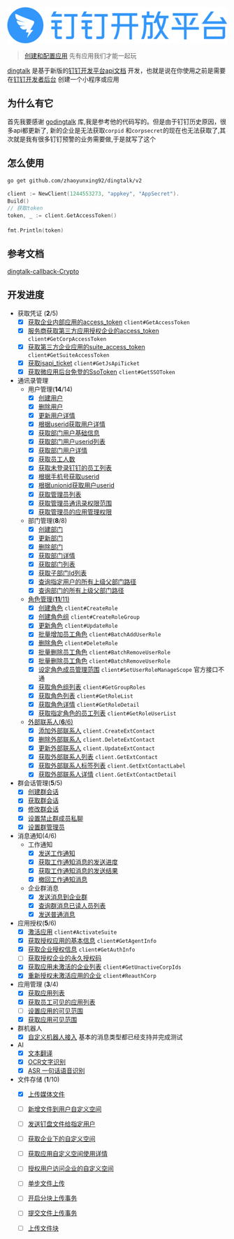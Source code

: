 ![dingtalk](./image/dingtalk.png)

> [创建和配置应用](https://ding-doc.dingtalk.com/document#/org-dev-guide/applicaiton-manangment) 先有应用我们才能一起玩

[dingtalk](https://github.com/zhaoyunxing92/dingtalk/v2)
是基于新版的[钉钉开发平台api文档](https://ding-doc.dingtalk.com/document#/org-dev-guide)
开发，也就是说在你使用之前是需要在[钉钉开发者后台](https://open-dev.dingtalk.com/#/index) 创建一个小程序或应用

## 为什么有它

首先我要感谢 [godingtalk](https://github.com/hugozhu/godingtalk) 库,我是参考他的代码写的。但是由于钉钉历史原因，很多api都更新了, 新的企业是无法获取`corpid`
和`corpsecret`的现在也无法获取了,其次就是我有很多钉钉预警的业务需要做,于是就写了这个

## 怎么使用

```shell
go get github.com/zhaoyunxing92/dingtalk/v2
```

```go
client := NewClient(1244553273, "appkey", "AppSecret").
Build()
// 获取token
token, _ := client.GetAccessToken()

fmt.Println(token)
```

## 参考文档

[dingtalk-callback-Crypto](https://github.com/open-dingtalk/dingtalk-callback-Crypto)

## 开发进度

* 获取凭证 (**2**/5)
    - [x] [获取企业内部应用的access_token](https://developers.dingtalk.com/document/app/obtain-orgapp-token) `client#GetAccessToken`
    - [x] [服务商获取第三方应用授权企业的access_token](https://developers.dingtalk.com/document/app/obtains-the-enterprise-authorized-credential) `client#GetCorpAccessToken`
    - [x] [获取第三方企业应用的suite_access_token](https://developers.dingtalk.com/document/app/obtain-application-suite-ticket) `client#GetSuiteAccessToken`
    - [x] [获取jsapi_ticket](https://developers.dingtalk.com/document/app/obtain-jsapi_ticket) `client#GetJsApiTicket`
    - [x] [获取微应用后台免登的SsoToken](https://developers.dingtalk.com/document/app/obtain-the-ssotoken-for-micro-application-background-logon-free) `client#GetSSOToken`
* 通讯录管理
    - 用户管理(**14**/14)
        - [x] [创建用户](https://developers.dingtalk.com/document/app/user-information-creation)
        - [x] [删除用户](https://developers.dingtalk.com/document/app/delete-a-user)
        - [x] [更新用户详情](https://developers.dingtalk.com/document/app/user-information-update)
        - [x] [根据userid获取用户详情](https://developers.dingtalk.com/document/app/query-user-details)
        - [x] [获取部门用户基础信息](https://developers.dingtalk.com/document/app/queries-the-simple-information-of-a-department-user)
        - [x] [获取部门用户userid列表](https://developers.dingtalk.com/document/app/query-the-list-of-department-userids)
        - [x] [获取部门用户详情](https://developers.dingtalk.com/document/app/queries-the-complete-information-of-a-department-user)
        - [x] [获取员工人数](https://developers.dingtalk.com/document/app/obtain-the-number-of-employees-v2)
        - [x] [获取未登录钉钉的员工列表](https://developers.dingtalk.com/document/app/queries-the-inactive-users-or-active-users-under-an-enterprise)
        - [x] [根据手机号获取userid](https://developers.dingtalk.com/document/app/query-users-by-phone-number)
        - [x] [根据unionid获取用户userid](https://developers.dingtalk.com/document/app/query-a-user-by-the-union-id)
        - [x] [获取管理员列表](https://developers.dingtalk.com/document/app/query-the-administrator-list)
        - [x] [获取管理员通讯录权限范围](https://developers.dingtalk.com/document/app/query-permissions-of-the-administrator-address-book)
        - [x] [获取管理员的应用管理权限](https://developers.dingtalk.com/document/app/obtains-the-administrator-s-microapplication-management-permission)
    - 部门管理(**8**/8)
        - [x] [创建部门](https://developers.dingtalk.com/document/app/create-a-department-v2)
        - [x] [更新部门](https://developers.dingtalk.com/document/app/update-a-department-v2)
        - [x] [删除部门](https://developers.dingtalk.com/document/app/delete-a-department-v2)
        - [x] [获取部门详情](https://developers.dingtalk.com/document/app/query-department-details0-v2)
        - [x] [获取部门列表](https://developers.dingtalk.com/document/app/obtain-the-department-list-v2)
        - [x] [获取子部门Id列表](https://developers.dingtalk.com/document/app/obtain-a-sub-department-id-list-v2)
        - [x] [查询指定用户的所有上级父部门路径](https://developers.dingtalk.com/document/app/query-the-list-of-all-parent-departments-of-a-department)
        - [x] [查询部门的所有上级父部门路径](https://developers.dingtalk.com/document/app/queries-the-list-of-all-parent-departments-of-a-user)
    - [角色管理(**11**/11)](./api_role_test.go)
        - [x] [创建角色](https://developers.dingtalk.com/document/app/add-role) `client#CreateRole`
        - [x] [创建角色组](https://developers.dingtalk.com/document/app/add-a-role-group) `client#CreateRoleGroup`
        - [x] [更新角色](https://developers.dingtalk.com/document/app/update-role) `client#UpdateRole`
        - [x] [批量增加员工角色](https://developers.dingtalk.com/document/app/add-role-information-to-employees-in-batches) `client#BatchAddUserRole`
        - [x] [删除角色](https://developers.dingtalk.com/document/app/delete-role-information) `client#DeleteRole`
        - [x] [批量删除员工角色](https://developers.dingtalk.com/document/app/delete-the-color-information-of-employee-corners-in-batches) `client#BatchRemoveUserRole`
        - [x] [批量删除员工角色](https://developers.dingtalk.com/document/app/delete-the-color-information-of-employee-corners-in-batches) `client#BatchRemoveUserRole`
        - [x] [设定角色成员管理范围](https://developers.dingtalk.com/document/app/update-role-member-management-department-scope) `client#SetUserRoleManageScope`
          官方接口不通
        - [x] [获取角色组列表](https://developers.dingtalk.com/document/app/obtains-the-role-group-information) `client#GetGroupRoles`
        - [x] [获取角色列表](https://developers.dingtalk.com/document/app/obtains-a-list-of-enterprise-roles) `client#GetRoleList`
        - [x] [获取角色详情](https://developers.dingtalk.com/document/app/queries-role-details) `client#GetRoleDetail`
        - [x] [获取指定角色的员工列表](https://developers.dingtalk.com/document/app/obtain-the-list-of-employees-of-a-role) `client#GetRoleUserList`
    - [外部联系人(**6**/6)](./api_extcontact_test.go)
        - [x] [添加外部联系人](https://developers.dingtalk.com/document/app/add-enterprise-external-contacts) `client.CreateExtContact`
        - [x] [删除外部联系人](https://developers.dingtalk.com/document/app/delete-external-contact) `client.DeleteExtContact`
        - [x] [更新外部联系人](https://developers.dingtalk.com/document/app/update-enterprise-external-contacts) `client.UpdateExtContact`
        - [x] [获取外部联系人列表](https://developers.dingtalk.com/document/app/obtain-the-external-contact-list) `client.GetExtContact`
        - [x] [获取外部联系人标签列表](https://developers.dingtalk.com/document/app/obtains-a-list-of-external-contact-tags) `client.GetExtContactLabel`
        - [x] [获取外部联系人详情](https://developers.dingtalk.com/document/app/obtains-the-external-contact-details-of-an-enterprise) `client.GetExtContactDetail`
* 群会话管理(**5**/5)
    - [x] [创建群会话](https://ding-doc.dingtalk.com/document#/org-dev-guide/create-chat)
    - [x] [获取群会话](https://ding-doc.dingtalk.com/document#/org-dev-guide/get-chat-detail)
    - [x] [修改群会话](https://ding-doc.dingtalk.com/document#/org-dev-guide/update-chat-config)
    - [x] [设置禁止群成员私聊](https://ding-doc.dingtalk.com/document#/org-dev-guide/set-private-chat)
    - [x] [设置群管理员](https://ding-doc.dingtalk.com/document#/org-dev-guide/set-chat-admin)
* 消息通知(4/6)
    - 工作通知
        - [x] [发送工作通知](https://ding-doc.dingtalk.com/document#/org-dev-guide/send-work-notifications)
        - [x] [获取工作通知消息的发送进度](https://ding-doc.dingtalk.com/document#/org-dev-guide/get-work-notification-progess)
        - [x] [获取工作通知消息的发送结果](https://ding-doc.dingtalk.com/document#/org-dev-guide/get-work-notification-result)
        - [x] [撤回工作通知消息](https://ding-doc.dingtalk.com/document#/org-dev-guide/withdrawal-work-notification)
    - 企业群消息
        - [x] [发送消息到企业群](https://ding-doc.dingtalk.com/document#/org-dev-guide/send-chat-messages)
        - [x] [查询群消息已读人员列表](https://ding-doc.dingtalk.com/document#/org-dev-guide/queries-the-list-of-people-who-have-read-a-group-1)
        - [x] [发送普通消息](https://ding-doc.dingtalk.com/document#/org-dev-guide/send-normal-messages)

* 应用授权(**5**/6)
    - [x] [激活应用](https://developers.dingtalk.com/document/app/activate-suite) `client#ActivateSuite`
    - [x] [获取授权应用的基本信息](https://developers.dingtalk.com/document/app/obtains-application-information-of-an-enterprise)  `client#GetAgentInfo`
    - [x] [获取企业授权信息](https://developers.dingtalk.com/document/app/obtains-the-basic-information-of-an-enterprise) `client#GetAuthInfo`
    - [ ] [获取授权企业的永久授权码](https://developers.dingtalk.com/document/app/obtain-a-permanent-authorization-code) 
    - [x] [获取应用未激活的企业列表](https://developers.dingtalk.com/document/app/obtains-a-list-of-enterprises-whose-applications-are-not-activated) `client#GetUnactiveCorpIds`
    - [x] [重新授权未激活应用的企业](https://developers.dingtalk.com/document/app/re-authorize-enterprises-whose-applications-are-not-activated) `client#ReauthCorp`

* 应用管理 (**3**/4)
    - [x] [获取应用列表](https://ding-doc.dingtalk.com/document#/org-dev-guide/queries-applications)
    - [x] [获取员工可见的应用列表](https://ding-doc.dingtalk.com/document#/org-dev-guide/obtains-the-list-of-applications-visible-to-an-employee)
    - [ ] [设置应用的可见范围](https://ding-doc.dingtalk.com/document#/org-dev-guide/set-the-visible-range-of-the-application)
    - [x] [获取应用可见范围](https://ding-doc.dingtalk.com/document#/org-dev-guide/obtains-the-application-visible-range)
* 群机器人
    - [x] [自定义机器人接入](https://ding-doc.dingtalk.com/document#/org-dev-guide/custom-robot) 基本的消息类型都已经支持并完成测试
* AI
    - [x] [文本翻译](https://ding-doc.dingtalk.com/document#/org-dev-guide/text-translation)
    - [x] [OCR文字识别](https://ding-doc.dingtalk.com/document#/org-dev-guide/ocr)
    - [x] [ASR 一句话语音识别](https://ding-doc.dingtalk.com/document#/org-dev-guide/asr-short-sentence-recognition)
* 文件存储 (**1**/10)
    - [x] [上传媒体文件](https://ding-doc.dingtalk.com/document#/org-dev-guide/upload-media-files-1)
    - [ ] [新增文件到用户自定义空间](https://ding-doc.dingtalk.com/document#/org-dev-guide/add-file-to-custom-space-2)
    - [ ] [发送钉盘文件给指定用户](https://ding-doc.dingtalk.com/document#/org-dev-guide/sends-a-dingtalk-disk-file-to-a-specified-user)
    - [ ] [获取企业下的自定义空间](https://ding-doc.dingtalk.com/document#/org-dev-guide/obtain-user-space-under-the-enterprise-2)
    - [ ] [获取应用自定义空间使用详情](https://ding-doc.dingtalk.com/document#/org-dev-guide/queries-the-usage-details-of-a-custom-application-space)
    - [ ] [授权用户访问企业的自定义空间](https://ding-doc.dingtalk.com/document#/org-dev-guide/authorize-users-to-access-the-enterprise-s-custom-space)
    - [ ] [单步文件上传](https://ding-doc.dingtalk.com/document#/org-dev-guide/single-step-file-upload)
    - [ ] [开启分块上传事务](https://ding-doc.dingtalk.com/document#/org-dev-guide/enable-multipart-upload-transaction)
    - [ ] [提交文件上传事务](https://ding-doc.dingtalk.com/document#/org-dev-guide/submit-a-file-upload-transaction)
    - [ ] [上传文件块](https://ding-doc.dingtalk.com/document#/org-dev-guide/upload-file-blocks)
  
  
  